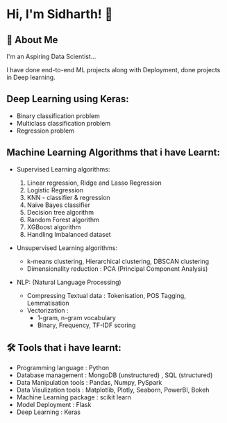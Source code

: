 
# Hi, I'm Sidharth! 👋


## 🚀 About Me
I'm an Aspiring Data Scientist...

I have done end-to-end ML projects along with Deployment, done projects in Deep learning.

## Deep Learning using Keras:

* Binary classification problem
* Multiclass classification problem
* Regression problem

## Machine Learning Algorithms that i have Learnt:

* Supervised Learning algorithms:
     1) Linear regression, Ridge and Lasso Regression   
     2) Logistic Regression
     3) KNN - classifier & regression                   
     4) Naive Bayes classifier
     5) Decision tree algorithm                         
     6) Random Forest algorithm
     7) XGBoost algorithm
     8) Handling Imbalanced dataset

* Unsupervised Learning algorithms:
    * k-means clustering, Hierarchical clustering, DBSCAN clustering
    * Dimensionality reduction : PCA (Principal Component Analysis)
    
* NLP: (Natural Language Processing)
    * Compressing Textual data : Tokenisation, POS Tagging, Lemmatisation
    * Vectorization : 
        * 1-gram, n-gram vocabulary
        * Binary, Frequency, TF-IDF scoring


## 🛠 Tools that i have learnt:

* Programming language : Python                                                            
* Database management : MongoDB (unstructured) , SQL (structured)                                                            
* Data Manipulation tools : Pandas, Numpy, PySpark
* Data Visulization tools : Matplotlib, Plotly, Seaborn, PowerBI, Bokeh
* Machine Learning package : scikit learn
* Model Deployment : Flask
* Deep Learning : Keras

